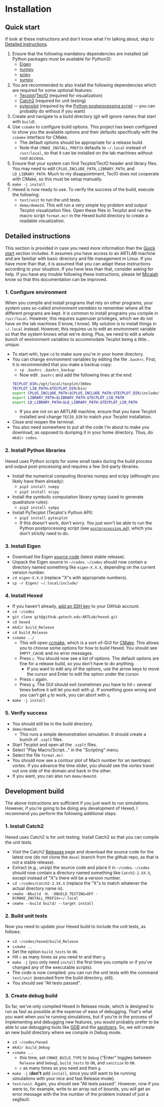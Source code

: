 # Installation

## Quick start
If look at these instructions and don't know what I'm talking about, skip to
[Detailed instructions](install.md#detailed-instructions).
1. Ensure that the following mandatory dependencies are installed (all Python packages must be available for Python3):
   - [Eigen](https://eigen.tuxfamily.org/)
   - [numpy](https://numpy.org/)
   - [scipy](https://scipy.org/)
   - [sympy](https://www.sympy.org/en/index.html)
2. You are recommended to also install the following dependencies which are required for some optional features:
   - [Tecplot](https://www.tecplot.com/)/[TecIO](https://www.tecplot.com/products/tecio-library/) (required for visualization)
   - [Catch2](https://github.com/catchorg/Catch2) (required for unit testing)
   - [pytecplot](https://www.tecplot.com/docs/pytecplot/) (required by the
     [Python postprocessing script](postprocessing.md#postprocessing-script)
     -- you can probably do without if you want)
3. Create and navigate to a build directory (git will ignore names that start with `build`).
4. Use `ccmake` to configure build options.
   This project has been configured to show you the available options and their defaults specifically with the `ccmake` interface for CMake.
   - The default options should be appropriate for a release build.
   - Note that `CMAKE_INSTALL_PREFIX` defaults to `~/.local` instead of `/usr/local`,
     so that it can be installed on the lab machines without root access.
5. Ensure that your system can find Tecplot/TecIO header and library files.
   You may need to edit `CPLUS_INCLUDE_PATH`, `LIBRARY_PATH`, and `LD_LIBRARY_PATH`.
   Much to my disappointment, TecIO does not cooperate with CMake, so this must be setup manually.
6. `make -j install`
7. Hexed is now ready to use. To verify the success of the build, execute the following:
   - `test/unit` to run the unit tests.
   - `demo/demo2d`. This will run a very simple toy problem and output Tecplot visualization files.
     Open these files in Tecplot and run the macro script `format.mcr` in the Hexed build directory to create a readable visualization.

## Detailed instructions
This section is provided in case you need more information than the
[Quick start](install.md#quick-start)
section includes. It assumes you have access to an ARTLAB
machine and are familiar with basic directory and file management in Linux. If you have more than that, it is assumed that you can adapt these
instructions according to your situation. If you have less than that, consider asking for help. If you have any trouble following these instructions,
please let [Micaiah](https://github.gatech.edu/mcsp3) know so that this documentation can be improved.

### 1. Configure environment
When you compile and install programs that rely on other programs,
your system uses so-called *environment variables* to remember where all the different programs are kept.
It is common to install programs you compile in `/usr/local`.
However, this requires superuser privileges, which we do not have on the lab machines (I know, I know).
My solution is to install things in `~/.local` instead.
However, this requires us to edit an environment variable so that the system knows what we're doing.
Plus, we need to edit a *whole bunch* of environment variables to accommodate Tecplot being a little... *unique*.
* To start with, type `cd` to make sure you're in your home directory.
* You can change environment variables by editing the file `.bashrc`.
  First, it is recommended that you make a backup copy:
  * `cp .bashrc .bashrc_backup`
  * Now edit `.bashrc` and add the following lines at the end:
  ```bash
  TECPLOT_DIR=/opt/local/tecplot/360ex
  TECPLOT_LIB_PATH=$TECPLOT_DIR/bin/
  export CPLUS_INCLUDE_PATH=$CPLUS_INCLUDE_PATH:$TECPLOT_DIR/include/:~/.local/include/
  export LIBRARY_PATH=$LIBRARY_PATH:$TECPLOT_LIB_PATH
  export LD_LIBRARY_PATH=$LD_LIBRARY_PATH:$TECPLOT_LIB_PATH
  ```
    * If you are not on an ARTLAB machine, ensure that you have Tecplot installed and change `TECIO_DIR` to match your Tecplot installation.
* Close and reopen the terminal.
* You also need somewhere to put all the code I'm about to make you download, as opposed to dumping it in your home directory.
  Thus, do `mkdir codes`.

### 2. Install Python libraries
Hexed uses Python scripts for some small tasks during the build process and output post-processing and requires
a few 3rd-party libraries.
* Install the numerical computing libraries numpy and scipy (althought you likely have them already):
  * `pip3 install numpy`
  * `pip3 install scipy`
* Install the symbolic computation library sympy (used to generate quadrature rules):
  * `pip3 install sympy`
* Install PyTecplot (Tecplot's Python API):
  * `pip3 install pytecplot`
  * If this doesn't work, don't worry. You just won't be able to run the Python postprocessing script (see [`postprocessing.md`](postprocessing.md)),
    which you don't strictly need to do.
### 3. Install Eigen
* Download the Eigen [source code](http://eigen.tuxfamily.org/index.php?title=Main_Page#Download) (latest stable release).
* Unpack the Eigen source in `~/codes`. `~/codes` should now contain a directory named something like `eigen-X.X.X`, depending on the
  current version number.
* `cd eigen-X.X.X` (replace "X"s with appropriate numbers).
* `cp -r Eigen/ ~/.local/include/`
### 4. Install Hexed
* If you haven't already,
  [add an SSH key](https://docs.github.com/en/authentication/connecting-to-github-with-ssh/adding-a-new-ssh-key-to-your-github-account)
  to your GitHub account.
* `cd ~/codes`
* `git clone git@github.gatech.edu:ARTLab/hexed.git`
* `cd hexed`
* `mkdir build_Release`
* `cd build_Release`
* `ccmake ../`
  * This will open [ccmake](https://cmake.org/cmake/help/latest/manual/ccmake.1.html), which is a sort-of-GUI for [CMake](https://cmake.org/).
    This allows you to choose some options for how to build Hexed.
    You should see `EMPTY_CACHE` and no error messages.
  * Press `c`. You should now see a list of options. The default options are fine for a release build, so you don't have to do anything.
    * If you want to edit any of the options, use the arrow keys to move the cursor and Enter to edit the option under the cursor.
  * Press `c` again.
  * Press `g`. The GUI should exit (sometimes you have to hit `c` several times before it will let you exit with `g`).
    If something goes wrong and you can't get `g` to work, you can abort with `q`.
* `make -j install`
### 5. Verify success
*  You should still be in the build directory.
* `demo/demo2d`
  * This runs a simple demonstration simulation. It should create a bunch of `.szplt` files.
* Start Tecplot and open all the `.szplt` files.
* Select "Play Macro/Script..." in the "Scripting" menu.
* Select the file `format.mcr`.
* You should now see a contour plot of Mach number for an isentropic vortex.
  If you advance the time slider, you should see the vortex travel out one side of the domain and back in the other.
* If you want, you can also run `demo/demo3d`.

## Development build
The above instructions are sufficient if you just want to run simulations.
However, if you're going to be doing any development of Hexed, I recommend you perform the following additional steps.

### 1. Install Catch2
Hexed uses Catch2 is for unit testing. Install Catch2 so that you can compile the unit tests.
* Visit the Catch2 [Releases](https://github.com/catchorg/Catch2/releases) page and download the source code
  for the latest one (do not clone the `devel` branch from the github repo, as that is not a stable release).
* Extract (e.g., unzip) the source code and place it in `~/codes`. `~/codes` should now contain a directory named something like `Catch2-2.XX.X`,
  except instead of "X"s there will be a version number.
* `cd ~/codes/Catch2-2.XX.X` (replace the "X"s to match whatever the actual directory name is).
* `cmake -Bbuild -H. -DBUILD_TESTING=OFF -DCMAKE_INSTALL_PREFIX=~/.local`
* `cmake --build build/ --target install`

### 2. Build unit tests
Now you need to update your Hexed build to include the unit tests, as follows:
* `cd ~/codes/hexed/build_Release`
* `ccmake ..`
* Set the option `build_tests` to `ON`.
* Hit `c` as many times as you need to and then `g`.
* `make -j` (you only need `install` the first time you compile or if you've changed any of the executable scripts).
* The code is now compiled. you can run the unit tests with the command `test/unit` (executed from the build directory, still).
* You should see "All tests passed".

### 3. Create debug build
So far, we've only compiled Hexed in Release mode, which is designed to run as fast as possible at the expense of ease of debugging.
That's what you want when you're running simulations, but if you're in the process of implementing and debugging new features,
you would probably prefer to be able to use debugging tools like [GDB](https://www.sourceware.org/gdb/) and the
[sanitizers](https://gcc.gnu.org/onlinedocs/gcc/Instrumentation-Options.html).
So, we will create an new build directory where we compile in Debug mode.
* `cd ~/codes/hexed`
* `mkdir build_Debug`
* `ccmake ..`.
  * this time, set `CMAKE_BUILD_TYPE` to `Debug` ("Enter" toggles between `Release` and `Debug`),
    `build_tests` to `ON`, and `sanitize` to `ON`.
  * `c` as many times as you need and then `g`.
* `make -j` (**don't** add `install`, since you still want to be running simulations with your nice and fast Release mode).
* `test/unit`. Again, you should see "All tests passed".
   However, now if you were to, for example, write to an array out of bounds, you will get an error message with the line number of the problem
   instead of just a segfault.
